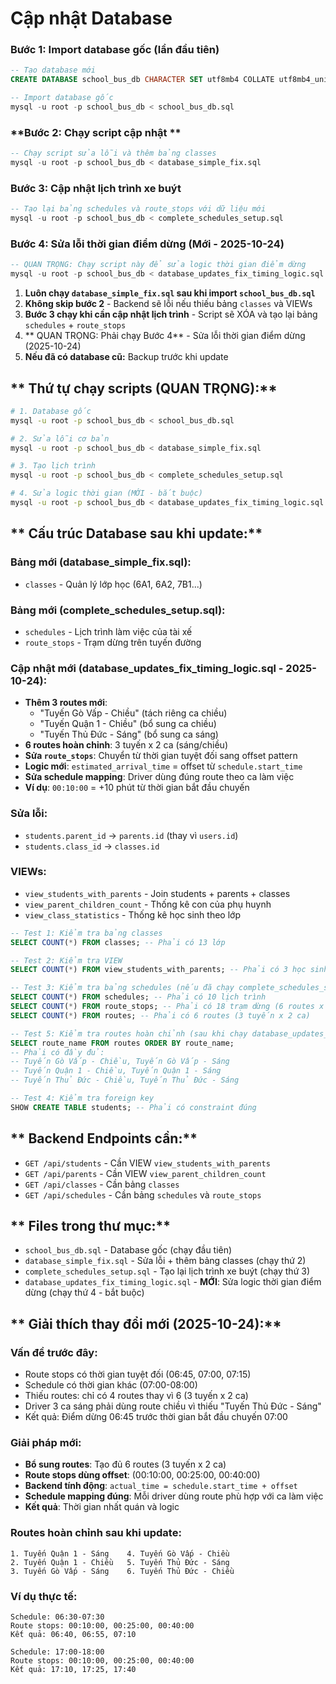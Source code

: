 #   Cập nhật Database

### **Bước 1: Import database gốc (lần đầu tiên)**
```sql
-- Tạo database mới
CREATE DATABASE school_bus_db CHARACTER SET utf8mb4 COLLATE utf8mb4_unicode_ci;

-- Import database gốc
mysql -u root -p school_bus_db < school_bus_db.sql
```

### **Bước 2: Chạy script cập nhật **
```sql
-- Chạy script sửa lỗi và thêm bảng classes
mysql -u root -p school_bus_db < database_simple_fix.sql
```

### **Bước 3: Cập nhật lịch trình xe buýt**
```sql
-- Tạo lại bảng schedules và route_stops với dữ liệu mới
mysql -u root -p school_bus_db < complete_schedules_setup.sql
```

### **Bước 4: Sửa lỗi thời gian điểm dừng (Mới - 2025-10-24)**
```sql
-- QUAN TRỌNG: Chạy script này để sửa logic thời gian điểm dừng
mysql -u root -p school_bus_db < database_updates_fix_timing_logic.sql
```



1. **Luôn chạy `database_simple_fix.sql` sau khi import `school_bus_db.sql`**
2. **Không skip bước 2** - Backend sẽ lỗi nếu thiếu bảng `classes` và VIEWs
3. **Bước 3 chạy khi cần cập nhật lịch trình** - Script sẽ XÓA và tạo lại bảng `schedules` + `route_stops`
4. ** QUAN TRỌNG: Phải chạy Bước 4** - Sửa lỗi thời gian điểm dừng (2025-10-24)
5. **Nếu đã có database cũ:** Backup trước khi update

## ** Thứ tự chạy scripts (QUAN TRỌNG):**
```bash
# 1. Database gốc
mysql -u root -p school_bus_db < school_bus_db.sql

# 2. Sửa lỗi cơ bản  
mysql -u root -p school_bus_db < database_simple_fix.sql

# 3. Tạo lịch trình
mysql -u root -p school_bus_db < complete_schedules_setup.sql

# 4. Sửa logic thời gian (MỚI - bắt buộc)
mysql -u root -p school_bus_db < database_updates_fix_timing_logic.sql
```

## ** Cấu trúc Database sau khi update:**

### **Bảng mới (database_simple_fix.sql):**
-  `classes` - Quản lý lớp học (6A1, 6A2, 7B1...)

### **Bảng mới (complete_schedules_setup.sql):**
-  `schedules` - Lịch trình làm việc của tài xế
-  `route_stops` - Trạm dừng trên tuyến đường

### **Cập nhật mới (database_updates_fix_timing_logic.sql - 2025-10-24):**
- **Thêm 3 routes mới**: 
  - "Tuyến Gò Vấp - Chiều" (tách riêng ca chiều)
  - "Tuyến Quận 1 - Chiều" (bổ sung ca chiều)  
  - "Tuyến Thủ Đức - Sáng" (bổ sung ca sáng)
- **6 routes hoàn chỉnh**: 3 tuyến x 2 ca (sáng/chiều)
- **Sửa `route_stops`**: Chuyển từ thời gian tuyệt đối sang offset pattern
- **Logic mới**: `estimated_arrival_time` = offset từ `schedule.start_time`
- **Sửa schedule mapping**: Driver dùng đúng route theo ca làm việc
- **Ví dụ**: `00:10:00` = +10 phút từ thời gian bắt đầu chuyến

### **Sửa lỗi:**  
-  `students.parent_id` → `parents.id` (thay vì `users.id`)
-  `students.class_id` → `classes.id`

### **VIEWs:**
-  `view_students_with_parents` - Join students + parents + classes
-  `view_parent_children_count` - Thống kê con của phụ huynh  
-  `view_class_statistics` - Thống kê học sinh theo lớp

 

```sql
-- Test 1: Kiểm tra bảng classes
SELECT COUNT(*) FROM classes; -- Phải có 13 lớp

-- Test 2: Kiểm tra VIEW
SELECT COUNT(*) FROM view_students_with_parents; -- Phải có 3 học sinh

-- Test 3: Kiểm tra bảng schedules (nếu đã chạy complete_schedules_setup.sql)
SELECT COUNT(*) FROM schedules; -- Phải có 10 lịch trình
SELECT COUNT(*) FROM route_stops; -- Phải có 18 trạm dừng (6 routes x 3 stops)
SELECT COUNT(*) FROM routes; -- Phải có 6 routes (3 tuyến x 2 ca)

-- Test 5: Kiểm tra routes hoàn chỉnh (sau khi chạy database_updates_fix_timing_logic.sql)
SELECT route_name FROM routes ORDER BY route_name; 
-- Phải có đầy đủ:
-- Tuyến Gò Vấp - Chiều, Tuyến Gò Vấp - Sáng
-- Tuyến Quận 1 - Chiều, Tuyến Quận 1 - Sáng  
-- Tuyến Thủ Đức - Chiều, Tuyến Thủ Đức - Sáng

-- Test 4: Kiểm tra foreign key
SHOW CREATE TABLE students; -- Phải có constraint đúng
```

## ** Backend Endpoints cần:**

- `GET /api/students` - Cần VIEW `view_students_with_parents`
- `GET /api/parents` - Cần VIEW `view_parent_children_count`
- `GET /api/classes` - Cần bảng `classes`
- `GET /api/schedules` - Cần bảng `schedules` và `route_stops`

## ** Files trong thư mục:**

- `school_bus_db.sql` - Database gốc (chạy đầu tiên)
- `database_simple_fix.sql` - Sửa lỗi + thêm bảng classes (chạy thứ 2)
- `complete_schedules_setup.sql` - Tạo lại lịch trình xe buýt (chạy thứ 3)
- `database_updates_fix_timing_logic.sql` - **MỚI**: Sửa logic thời gian điểm dừng (chạy thứ 4 - bắt buộc)

## ** Giải thích thay đổi mới (2025-10-24):**

### **Vấn đề trước đây:**
- Route stops có thời gian tuyệt đối (06:45, 07:00, 07:15)
- Schedule có thời gian khác (07:00-08:00) 
- Thiếu routes: chỉ có 4 routes thay vì 6 (3 tuyến x 2 ca)
- Driver 3 ca sáng phải dùng route chiều vì thiếu "Tuyến Thủ Đức - Sáng"
- Kết quả: Điểm dừng 06:45 trước thời gian bắt đầu chuyến 07:00 

### **Giải pháp mới:**
- **Bổ sung routes**: Tạo đủ 6 routes (3 tuyến x 2 ca)
- **Route stops dùng offset**: (00:10:00, 00:25:00, 00:40:00)
- **Backend tính động**: `actual_time = schedule.start_time + offset`
- **Schedule mapping đúng**: Mỗi driver dùng route phù hợp với ca làm việc
- **Kết quả**: Thời gian nhất quán và logic 

### **Routes hoàn chỉnh sau khi update:**
```
1. Tuyến Quận 1 - Sáng    4. Tuyến Gò Vấp - Chiều
2. Tuyến Quận 1 - Chiều   5. Tuyến Thủ Đức - Sáng  
3. Tuyến Gò Vấp - Sáng    6. Tuyến Thủ Đức - Chiều
```

### **Ví dụ thực tế:**
```
Schedule: 06:30-07:30
Route stops: 00:10:00, 00:25:00, 00:40:00
Kết quả: 06:40, 06:55, 07:10 

Schedule: 17:00-18:00  
Route stops: 00:10:00, 00:25:00, 00:40:00
Kết quả: 17:10, 17:25, 17:40 
``` 

